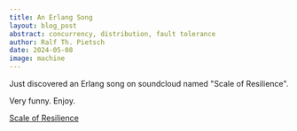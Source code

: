 ```yaml
---
title: An Erlang Song
layout: blog_post
abstract: concurrency, distribution, fault tolerance
author: Ralf Th. Pietsch
date: 2024-05-08
image: machine
---
```


Just discovered an Erlang song on soundcloud named "Scale of Resilience".

Very funny.
Enjoy.

<a href="https://soundcloud.com/ratundo/scale-of-resilience-an-erlang-song-remix-by-ralf-thomas-sound-orchester">Scale of Resilience</a>

